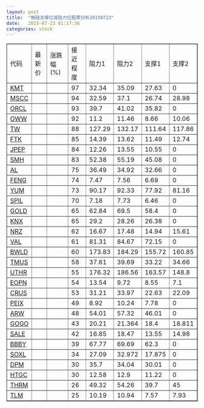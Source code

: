 ```yaml
---
layout: post
title:  "触碰支撑位或阻力位股票分析20150723"
date:   2015-07-23 01:17:36
categories: stock
---
```

<script type="text/javascript">
var stockList = []
stockList.push('gb_kmt');
stockList.push('gb_mscc');
stockList.push('gb_orcl');
stockList.push('gb_oww');
stockList.push('gb_tw');
stockList.push('gb_ftk');
stockList.push('gb_jpep');
stockList.push('gb_smh');
stockList.push('gb_al');
stockList.push('gb_feng');
stockList.push('gb_yum');
stockList.push('gb_spil');
stockList.push('gb_gold');
stockList.push('gb_knx');
stockList.push('gb_nrz');
stockList.push('gb_val');
stockList.push('gb_bwld');
stockList.push('gb_tmus');
stockList.push('gb_uthr');
stockList.push('gb_eopn');
stockList.push('gb_crus');
stockList.push('gb_peix');
stockList.push('gb_arw');
stockList.push('gb_gogo');
stockList.push('gb_sale');
stockList.push('gb_bbby');
stockList.push('gb_soxl');
stockList.push('gb_dpm');
stockList.push('gb_htgc');
stockList.push('gb_thrm');
stockList.push('gb_tlm');
</script>
<table border="1">
 <tr>
 <td>代码</td>
 <td>最新价</td>
 <td>涨跌幅(%)</td>
 <td>接近程度</td>
 <td>阻力1</td>
 <td>阻力2</td>
 <td>支撑1</td>
 <td>支撑2</td>
</tr>
  <tr id="kmt" class="red">
  <td><a href="http://stock.finance.sina.com.cn/usstock/quotes/KMT.html" target="_blank">KMT</a></td><td></td><td></td><td>97</td><td>32.34</td><td>35.09</td><td>27.63</td><td>0</td></tr>
  <tr id="mscc" class="red">
  <td><a href="http://stock.finance.sina.com.cn/usstock/quotes/MSCC.html" target="_blank">MSCC</a></td><td></td><td></td><td>94</td><td>32.59</td><td>37.1</td><td>26.74</td><td>28.98</td></tr>
  <tr id="orcl" class="red">
  <td><a href="http://stock.finance.sina.com.cn/usstock/quotes/ORCL.html" target="_blank">ORCL</a></td><td></td><td></td><td>93</td><td>39.7</td><td>41.02</td><td>35.82</td><td>0</td></tr>
  <tr id="oww" class="red">
  <td><a href="http://stock.finance.sina.com.cn/usstock/quotes/OWW.html" target="_blank">OWW</a></td><td></td><td></td><td>92</td><td>11.2</td><td>11.46</td><td>8.66</td><td>10.06</td></tr>
  <tr id="tw" class="red">
  <td><a href="http://stock.finance.sina.com.cn/usstock/quotes/TW.html" target="_blank">TW</a></td><td></td><td></td><td>88</td><td>127.29</td><td>132.17</td><td>111.64</td><td>117.86</td></tr>
  <tr id="ftk" class="green">
  <td><a href="http://stock.finance.sina.com.cn/usstock/quotes/FTK.html" target="_blank">FTK</a></td><td></td><td></td><td>85</td><td>14.39</td><td>13.62</td><td>11.49</td><td>12.74</td></tr>
  <tr id="jpep" class="red">
  <td><a href="http://stock.finance.sina.com.cn/usstock/quotes/JPEP.html" target="_blank">JPEP</a></td><td></td><td></td><td>84</td><td>12.26</td><td>13.55</td><td>10.55</td><td>0</td></tr>
  <tr id="smh" class="red">
  <td><a href="http://stock.finance.sina.com.cn/usstock/quotes/SMH.html" target="_blank">SMH</a></td><td></td><td></td><td>83</td><td>52.38</td><td>55.19</td><td>45.08</td><td>0</td></tr>
  <tr id="al" class="red">
  <td><a href="http://stock.finance.sina.com.cn/usstock/quotes/AL.html" target="_blank">AL</a></td><td></td><td></td><td>75</td><td>36.49</td><td>34.92</td><td>32.66</td><td>0</td></tr>
  <tr id="feng" class="red">
  <td><a href="http://stock.finance.sina.com.cn/usstock/quotes/FENG.html" target="_blank">FENG</a></td><td></td><td></td><td>74</td><td>7.47</td><td>7.56</td><td>6.69</td><td>0</td></tr>
  <tr id="yum" class="red">
  <td><a href="http://stock.finance.sina.com.cn/usstock/quotes/YUM.html" target="_blank">YUM</a></td><td></td><td></td><td>73</td><td>90.17</td><td>92.33</td><td>77.92</td><td>81.16</td></tr>
  <tr id="spil" class="green">
  <td><a href="http://stock.finance.sina.com.cn/usstock/quotes/SPIL.html" target="_blank">SPIL</a></td><td></td><td></td><td>70</td><td>7.18</td><td>7.73</td><td>6.46</td><td>0</td></tr>
  <tr id="gold" class="green">
  <td><a href="http://stock.finance.sina.com.cn/usstock/quotes/GOLD.html" target="_blank">GOLD</a></td><td></td><td></td><td>65</td><td>62.84</td><td>69.5</td><td>58.4</td><td>0</td></tr>
  <tr id="knx" class="red">
  <td><a href="http://stock.finance.sina.com.cn/usstock/quotes/KNX.html" target="_blank">KNX</a></td><td></td><td></td><td>65</td><td>29.2</td><td>28.26</td><td>26.38</td><td>0</td></tr>
  <tr id="nrz" class="green">
  <td><a href="http://stock.finance.sina.com.cn/usstock/quotes/NRZ.html" target="_blank">NRZ</a></td><td></td><td></td><td>62</td><td>16.67</td><td>17.48</td><td>14.94</td><td>15.61</td></tr>
  <tr id="val" class="red">
  <td><a href="http://stock.finance.sina.com.cn/usstock/quotes/VAL.html" target="_blank">VAL</a></td><td></td><td></td><td>61</td><td>81.31</td><td>84.67</td><td>72.15</td><td>0</td></tr>
  <tr id="bwld" class="green">
  <td><a href="http://stock.finance.sina.com.cn/usstock/quotes/BWLD.html" target="_blank">BWLD</a></td><td></td><td></td><td>60</td><td>173.83</td><td>184.29</td><td>155.72</td><td>160.85</td></tr>
  <tr id="tmus" class="green">
  <td><a href="http://stock.finance.sina.com.cn/usstock/quotes/TMUS.html" target="_blank">TMUS</a></td><td></td><td></td><td>58</td><td>37.61</td><td>39.69</td><td>33.22</td><td>34.66</td></tr>
  <tr id="uthr" class="red">
  <td><a href="http://stock.finance.sina.com.cn/usstock/quotes/UTHR.html" target="_blank">UTHR</a></td><td></td><td></td><td>55</td><td>176.32</td><td>186.56</td><td>163.57</td><td>148.8</td></tr>
  <tr id="eopn" class="green">
  <td><a href="http://stock.finance.sina.com.cn/usstock/quotes/EOPN.html" target="_blank">EOPN</a></td><td></td><td></td><td>54</td><td>13.54</td><td>9.72</td><td>8.55</td><td>7.1</td></tr>
  <tr id="crus" class="red">
  <td><a href="http://stock.finance.sina.com.cn/usstock/quotes/CRUS.html" target="_blank">CRUS</a></td><td></td><td></td><td>53</td><td>31.21</td><td>33.97</td><td>22.63</td><td>22.09</td></tr>
  <tr id="peix" class="green">
  <td><a href="http://stock.finance.sina.com.cn/usstock/quotes/PEIX.html" target="_blank">PEIX</a></td><td></td><td></td><td>49</td><td>8.92</td><td>10.24</td><td>7.78</td><td>0</td></tr>
  <tr id="arw" class="red">
  <td><a href="http://stock.finance.sina.com.cn/usstock/quotes/ARW.html" target="_blank">ARW</a></td><td></td><td></td><td>48</td><td>54.01</td><td>57.32</td><td>46.01</td><td>0</td></tr>
  <tr id="gogo" class="green">
  <td><a href="http://stock.finance.sina.com.cn/usstock/quotes/GOGO.html" target="_blank">GOGO</a></td><td></td><td></td><td>43</td><td>20.21</td><td>21.364</td><td>18.4</td><td>18.811</td></tr>
  <tr id="sale" class="red">
  <td><a href="http://stock.finance.sina.com.cn/usstock/quotes/SALE.html" target="_blank">SALE</a></td><td></td><td></td><td>42</td><td>16.85</td><td>18.47</td><td>13.55</td><td>14.98</td></tr>
  <tr id="bbby" class="red">
  <td><a href="http://stock.finance.sina.com.cn/usstock/quotes/BBBY.html" target="_blank">BBBY</a></td><td></td><td></td><td>39</td><td>67.77</td><td>69.69</td><td>62.3</td><td>0</td></tr>
  <tr id="soxl" class="red">
  <td><a href="http://stock.finance.sina.com.cn/usstock/quotes/SOXL.html" target="_blank">SOXL</a></td><td></td><td></td><td>34</td><td>27.09</td><td>32.972</td><td>17.875</td><td>0</td></tr>
  <tr id="dpm" class="green">
  <td><a href="http://stock.finance.sina.com.cn/usstock/quotes/DPM.html" target="_blank">DPM</a></td><td></td><td></td><td>30</td><td>35.7</td><td>34.04</td><td>30.01</td><td>0</td></tr>
  <tr id="htgc" class="green">
  <td><a href="http://stock.finance.sina.com.cn/usstock/quotes/HTGC.html" target="_blank">HTGC</a></td><td></td><td></td><td>30</td><td>12.58</td><td>12.9</td><td>11.22</td><td>0</td></tr>
  <tr id="thrm" class="red">
  <td><a href="http://stock.finance.sina.com.cn/usstock/quotes/THRM.html" target="_blank">THRM</a></td><td></td><td></td><td>26</td><td>49.32</td><td>54.26</td><td>39.7</td><td>45</td></tr>
  <tr id="tlm" class="green">
  <td><a href="http://stock.finance.sina.com.cn/usstock/quotes/TLM.html" target="_blank">TLM</a></td><td></td><td></td><td>25</td><td>10.19</td><td>10.94</td><td>7.57</td><td>7.93</td></tr>
</table>
